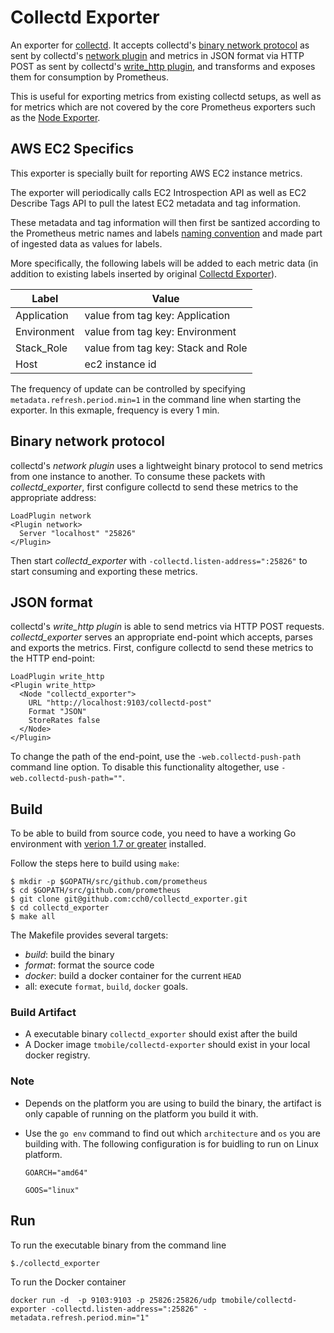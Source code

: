 # Collectd Exporter 


An exporter for [collectd](https://collectd.org/). It accepts collectd's
[binary network protocol](https://collectd.org/wiki/index.php/Binary_protocol)
as sent by collectd's
[network plugin](https://collectd.org/wiki/index.php/Plugin:Network) and
metrics in JSON format via HTTP POST as sent by collectd's
[write_http plugin](https://collectd.org/wiki/index.php/Plugin:Write_HTTP),
and transforms and exposes them for consumption by Prometheus.

This is useful for exporting metrics from existing collectd setups, as
well as for metrics which are not covered by the core Prometheus exporters such
as the [Node Exporter](https://github.com/prometheus/node_exporter).

## AWS EC2 Specifics

This exporter is specially built for reporting AWS EC2 instance metrics.

The exporter will periodically calls EC2 Introspection API as well as EC2 Describe Tags API to pull the latest EC2 metadata and tag information.

These metadata and tag information will then first be santized according to the Prometheus metric names and labels [naming convention](https://prometheus.io/docs/concepts/data_model/) and made part of ingested data as values for labels.

More specifically, the following labels will be added to each metric data (in addition to existing labels inserted by original  [Collectd Exporter](https://github.com/prometheus/collectd_exporter)).

| Label         | Value 
|---------------|-------------|
| Application   | value from tag key: Application
| Environment   | value from tag key: Environment
| Stack_Role    | value from tag key: Stack and Role
| Host          | ec2 instance id |


The frequency of update can be controlled by specifying `metadata.refresh.period.min=1` in the command line when starting the exporter. In this exmaple, frequency is every 1 min. 



## Binary network protocol

collectd's *network plugin* uses a lightweight binary protocol to send metrics
from one instance to another. To consume these packets with
*collectd_exporter*, first configure collectd to send these metrics to the
appropriate address:

```
LoadPlugin network
<Plugin network>
  Server "localhost" "25826"
</Plugin>
```

Then start *collectd_exporter* with `-collectd.listen-address=":25826"` to
start consuming and exporting these metrics.

## JSON format

collectd's *write_http plugin* is able to send metrics via HTTP POST requests.
*collectd_exporter* serves an appropriate end-point which accepts, parses and
exports the metrics. First, configure collectd to send these metrics to the
HTTP end-point:

```
LoadPlugin write_http
<Plugin write_http>
  <Node "collectd_exporter">
    URL "http://localhost:9103/collectd-post"
    Format "JSON"
    StoreRates false
  </Node>
</Plugin>
```

To change the path of the end-point, use the `-web.collectd-push-path` command
line option. To disable this functionality altogether, use
`-web.collectd-push-path=""`.


## Build

To be able to build from source code, you need to have a working Go environment with [verion 1.7 or greater](https://golang.org/doc/install) installed.

Follow the steps here to build using `make`:

    $ mkdir -p $GOPATH/src/github.com/prometheus
    $ cd $GOPATH/src/github.com/prometheus
    $ git clone git@github.com:cch0/collectd_exporter.git
    $ cd collectd_exporter
    $ make all

The Makefile provides several targets:

  * *build*: build the binary
  * *format*: format the source code
  * *docker*: build a docker container for the current `HEAD`
  * all: execute `format`, `build`, `docker` goals.


### Build Artifact

* A executable binary `collectd_exporter` should exist after the build
* A Docker image `tmobile/collectd-exporter` should exist in your local docker registry.

### Note
* Depends on the platform you are using to build the binary, the artifact is only capable of running on the platform you build it with.

* Use the `go env` command to find out which `architecture` and `os` you are building with. The following configuration is for buidling to run on Linux platform.

	`GOARCH="amd64"`
	
	`GOOS="linux"`



## Run

To run the executable binary from the command line

```$./collectd_exporter```

To run the Docker container

```docker run -d  -p 9103:9103 -p 25826:25826/udp tmobile/collectd-exporter -collectd.listen-address=":25826" -metadata.refresh.period.min="1"```




